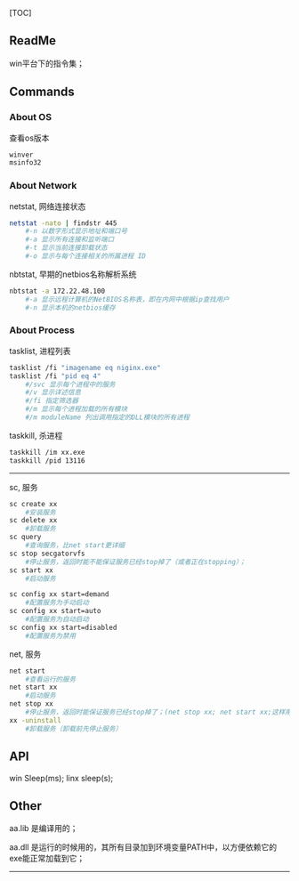 [TOC]

## ReadMe
win平台下的指令集；

## Commands

### About OS

查看os版本

```bash
winver
msinfo32
```





### About Network

netstat, 网络连接状态

```bash
netstat -nato | findstr 445
	#-n 以数字形式显示地址和端口号
	#-a 显示所有连接和监听端口
	#-t 显示当前连接卸载状态
	#-o 显示与每个连接相关的所属进程 ID

```



nbtstat, 早期的netbios名称解析系统

```bash
nbtstat -a 172.22.48.100
	#-a 显示远程计算机的NetBIOS名称表，即在内网中根据ip查找用户
	#-n 显示本机的netbios缓存
```



### About Process

tasklist, 进程列表

```bash
tasklist /fi "imagename eq niginx.exe"
tasklist /fi "pid eq 4"
	#/svc 显示每个进程中的服务
	#/v 显示详述信息
	#/fi 指定筛选器
	#/m 显示每个进程加载的所有模块
	#/m moduleName 列出调用指定的DLL模块的所有进程
```



taskkill, 杀进程

```bash
taskkill /im xx.exe
taskkill /pid 13116
```



---

sc, 服务

```bash
sc create xx
	#安装服务
sc delete xx
	#卸载服务
sc query
	#查询服务，比net start更详细
sc stop secgatorvfs
	#停止服务，返回时能不能保证服务已经stop掉了（或者正在stopping）；
sc start xx
	#启动服务

sc config xx start=demand
	#配置服务为手动启动
sc config xx start=auto
	#配置服务为自动启动
sc config xx start=disabled
	#配置服务为禁用
```



net, 服务

```bash
net start
	#查看运行的服务
net start xx
	#启动服务
net stop xx
	#停止服务，返回时能保证服务已经stop掉了；(net stop xx; net start xx;这样用于bat中)
xx -uninstall
	#卸载服务（卸载前先停止服务）
```






## API
win Sleep(ms);
linx sleep(s);





## Other

aa.lib 是编译用的；

aa.dll 是运行的时候用的，其所有目录加到环境变量PATH中，以方便依赖它的exe能正常加载到它；

---



